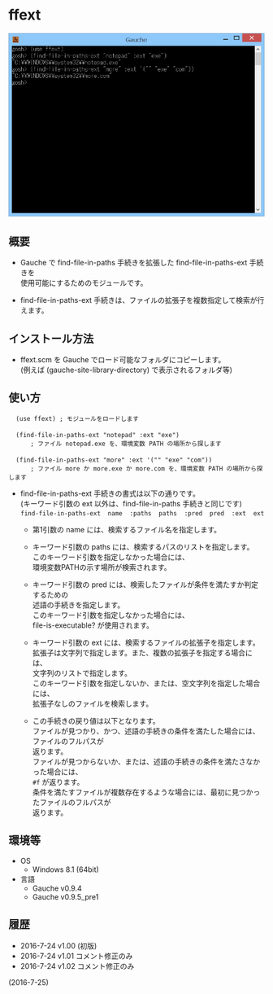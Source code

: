 # ffext

![image](image.png)

## 概要
- Gauche で find-file-in-paths 手続きを拡張した find-file-in-paths-ext 手続きを  
  使用可能にするためのモジュールです。

- find-file-in-paths-ext 手続きは、ファイルの拡張子を複数指定して検索が行えます。


## インストール方法
- ffext.scm を Gauche でロード可能なフォルダにコピーします。  
  (例えば (gauche-site-library-directory) で表示されるフォルダ等)


## 使い方
```
  (use ffext) ; モジュールをロードします
  
  (find-file-in-paths-ext "notepad" :ext "exe")
      ; ファイル notepad.exe を、環境変数 PATH の場所から探します
  
  (find-file-in-paths-ext "more" :ext '("" "exe" "com"))
      ; ファイル more か more.exe か more.com を、環境変数 PATH の場所から探します
```
- find-file-in-paths-ext 手続きの書式は以下の通りです。  
  (キーワード引数の ext 以外は、find-file-in-paths 手続きと同じです)  
  `find-file-in-paths-ext  name  :paths  paths  :pred  pred  :ext  ext`
  - 第1引数の name には、検索するファイル名を指定します。
    
  - キーワード引数の paths には、検索するパスのリストを指定します。  
    このキーワード引数を指定しなかった場合には、  
    環境変数PATHの示す場所が検索されます。
    
  - キーワード引数の pred には、検索したファイルが条件を満たすか判定するための  
    述語の手続きを指定します。  
    このキーワード引数を指定しなかった場合には、  
    file-is-executable? が使用されます。
    
  - キーワード引数の ext には、検索するファイルの拡張子を指定します。  
    拡張子は文字列で指定します。また、複数の拡張子を指定する場合には、  
    文字列のリストで指定します。  
    このキーワード引数を指定しないか、または、空文字列を指定した場合には、  
    拡張子なしのファイルを検索します。
    
  - この手続きの戻り値は以下となります。  
    ファイルが見つかり、かつ、述語の手続きの条件を満たした場合には、ファイルのフルパスが  
    返ります。  
    ファイルが見つからないか、または、述語の手続きの条件を満たさなかった場合には、  
    `#f` が返ります。  
    条件を満たすファイルが複数存在するような場合には、最初に見つかったファイルのフルパスが  
    返ります。


## 環境等
- OS
  - Windows 8.1 (64bit)
- 言語
  - Gauche v0.9.4
  - Gauche v0.9.5_pre1

## 履歴
- 2016-7-24 v1.00 (初版)
- 2016-7-24 v1.01 コメント修正のみ
- 2016-7-24 v1.02 コメント修正のみ


(2016-7-25)
